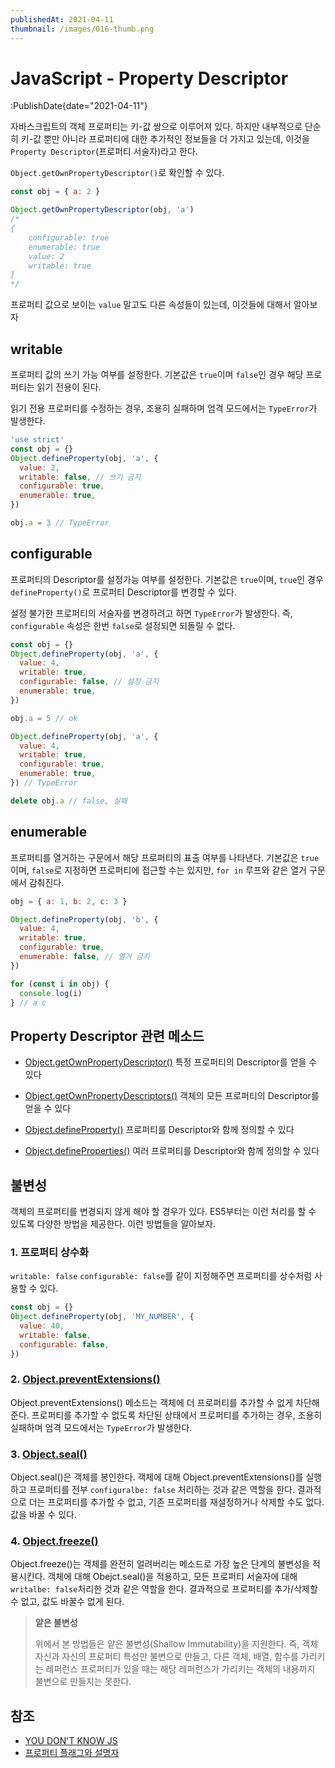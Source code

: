 ```yaml
---
publishedAt: 2021-04-11
thumbnail: /images/016-thumb.png
---
```


# JavaScript - Property Descriptor

:PublishDate{date="2021-04-11"}

자바스크립트의 객체 프로퍼티는 키-값 쌍으로 이루어져 있다. 하지만 내부적으로 단순히 키-값 뿐만 아니라 프로퍼티에 대한 추가적인 정보들을 더 가지고 있는데, 이것을 `Property Descriptor`(프로퍼티 서술자)라고 한다.

`Object.getOwnPropertyDescriptor()`로 확인할 수 있다.

```js
const obj = { a: 2 }

Object.getOwnPropertyDescriptor(obj, 'a')
/*
{
  	configurable: true
  	enumerable: true
  	value: 2
	writable: true
}
*/
```

프로퍼티 값으로 보이는 `value` 말고도 다른 속성들이 있는데, 이것들에 대해서 알아보자

## writable

프로퍼티 값의 쓰기 가능 여부를 설정한다. 기본값은 `true`이며 `false`인 경우 해당 프로퍼티는 읽기 전용이 된다.

읽기 전용 프로퍼티를 수정하는 경우, 조용히 실패하며 엄격 모드에서는 `TypeError`가 발생한다.

```js
'use strict'
const obj = {}
Object.defineProperty(obj, 'a', {
  value: 2,
  writable: false, // 쓰기 금지
  configurable: true,
  enumerable: true,
})

obj.a = 3 // TypeError
```

## configurable

프로퍼티의 Descriptor를 설정가능 여부를 설정한다. 기본값은 `true`이며, `true`인 경우 `defineProperty()`로 프로퍼티 Descriptor를 변경할 수 있다.

설정 불가한 프로퍼티의 서술자를 변경하려고 하면 `TypeError`가 발생한다. 즉, `configurable` 속성은 한번 `false`로 설정되면 되돌릴 수 없다.

```js
const obj = {}
Object.defineProperty(obj, 'a', {
  value: 4,
  writable: true,
  configurable: false, // 설정 금지
  enumerable: true,
})

obj.a = 5 // ok

Object.defineProperty(obj, 'a', {
  value: 4,
  writable: true,
  configurable: true,
  enumerable: true,
}) // TypeError

delete obj.a // false, 실패
```

## enumerable

프로퍼티를 열거하는 구문에서 해당 프로퍼티의 표출 여부를 나타낸다. 기본값은 `true`이며, `false`로 지정하면 프로퍼티에 접근할 수는 있지만, `for in` 루프와 같은 열거 구문에서 감춰진다.

```js
obj = { a: 1, b: 2, c: 3 }

Object.defineProperty(obj, 'b', {
  value: 4,
  writable: true,
  configurable: true,
  enumerable: false, // 열거 금지
})

for (const i in obj) {
  console.log(i)
} // a c
```

## Property Descriptor 관련 메소드

- [Object.getOwnPropertyDescriptor()](https://developer.mozilla.org/ko/docs/Web/JavaScript/Reference/Global_Objects/Object/getOwnPropertyDescriptor)
  특정 프로퍼티의 Descriptor를 얻을 수 있다

- [Object.getOwnPropertyDescriptors()](https://developer.mozilla.org/en-US/docs/Web/JavaScript/Reference/Global_Objects/Object/getOwnPropertyDescriptors)
  객체의 모든 프로퍼티의 Descriptor를 얻을 수 있다

- [Object.defineProperty()](https://developer.mozilla.org/ko/docs/Web/JavaScript/Reference/Global_Objects/Object/defineProperty)
  프로퍼티를 Descriptor와 함께 정의할 수 있다

- [Object.defineProperties()](https://developer.mozilla.org/ko/docs/Web/JavaScript/Reference/Global_Objects/Object/defineProperties)
  여러 프로퍼티를 Descriptor와 함께 정의할 수 있다

## 불변성

객체의 프로퍼티를 변경되지 않게 해야 할 경우가 있다. ES5부터는 이런 처리를 할 수 있도록 다양한 방법을 제공한다. 이런 방법들을 알아보자.

### 1. 프로퍼티 상수화

`writable: false` `configurable: false`를 같이 지정해주면 프로퍼티를 상수처럼 사용할 수 있다.

```js
const obj = {}
Object.defineProperty(obj, 'MY_NUMBER', {
  value: 40,
  writable: false,
  configurable: false,
})
```

### 2. [Object.preventExtensions()](https://developer.mozilla.org/ko/docs/Web/JavaScript/Reference/Global_Objects/Object/preventExtensions)

Object.preventExtensions() 메소드는 객체에 더 프로퍼티를 추가할 수 없게 차단해준다. 프로퍼티를 추가할 수 없도록 차단된 상태에서 프로퍼티를 추가하는 경우, 조용히 실패하며 엄격 모드에서는 `TypeError`가 발생한다.

### 3. [Object.seal()](https://developer.mozilla.org/ko/docs/Web/JavaScript/Reference/Global_Objects/Object/seal)

Object.seal()은 객체를 봉인한다. 객체에 대해 Object.preventExtensions()를 실행하고 프로퍼티를 전부 `configuralbe: false` 처리하는 것과 같은 역할을 한다. 결과적으로 더는 프로퍼티를 추가할 수 없고, 기존 프로퍼티를 재설정하거나 삭제할 수도 없다. 값을 바꿀 수 있다.

### 4. [Object.freeze()](https://developer.mozilla.org/ko/docs/Web/JavaScript/Reference/Global_Objects/Object/freeze)

Object.freeze()는 객체를 완전히 얼려버리는 메소드로 가장 높은 단계의 불변성을 적용시킨다. 객체에 대해 Obejct.seal()을 적용하고, 모든 프로퍼티 서술자에 대해 `writalbe: false`처리한 것과 같은 역할을 한다. 결과적으로 프로퍼티를 추가/삭제할 수 없고, 값도 바꿀수 없게 된다.

> **얕은 불변성**
>
> 위에서 본 방법들은 얕은 불변성(Shallow Immutability)을 지원한다. 즉, 객체 자신과 자신의 프로퍼티 특성만 불변으로 만들고, 다른 객체, 배열, 함수를 가리키는 레퍼런스 프로퍼티가 있을 때는 해당 레퍼런스가 가리키는 객체의 내용까지 불변으로 만들지는 못한다.

## 참조

- [YOU DON'T KNOW JS](https://www.hanbit.co.kr/store/books/look.php?p_code=B7156943021)
- [프로퍼티 플래그와 설명자](https://ko.javascript.info/property-descriptors#ref-1370)
